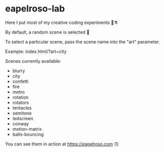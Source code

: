# eapelroso-lab

Here I put most of my creative coding experiments 🧪⚗️

By default, a random scene is selected 🎲 

To select a particular scene, pass the scene name into the "art" parameter.

Example: index.html/?art=city

Scenes currently available:

- blurry
- city
- confetti
- fire
- metro
- rotation
- rotators
- tentacles
- semitone
- ledscreen
- conway
- motion-matrix
- balls-bouncing

You can see them in action at https://eapelroso.com 🙃
